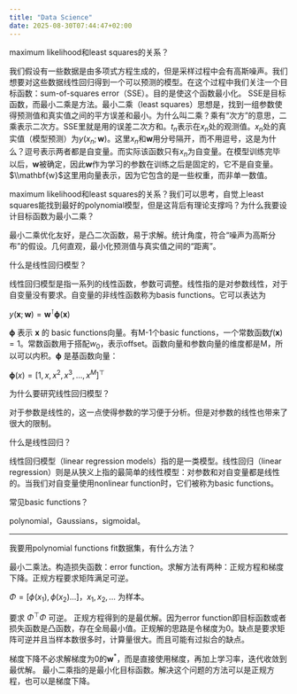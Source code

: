 ```yaml
---
title: "Data Science"
date: 2025-08-30T07:44:47+02:00
---
```



maximum likelihood和least squares的关系？

我们假设有一些数据是由多项式方程生成的，但是采样过程中会有高斯噪声。我们想要对这些数据线性回归得到一个可以预测的模型。在这个过程中我们关注一个目标函数：sum-of-squares error（SSE）。目的是使这个函数最小化。
SSE是目标函数，而最小二乘是方法。最小二乘（least squares）思想是，找到一组参数使得预测值和真实值之间的平方误差和最小。为什么叫二乘？乘有“次方”的意思，二乘表示二次方。SSE里就是用的误差二次方和。$t_n$表示在$x_n$处的观测值。$x_n$处的真实值（模型预测）为$y(x_n;\mathbf{w})$。这里$x_n$和$\mathbf{w}$用分号隔开，而不用逗号，这是为什么？逗号表示两者都是自变量。而实际该函数只有$x_n$为自变量。在模型训练完毕以后，$\mathbf{w}$被确定，因此$\mathbf{w}$作为学习的参数在训练之后是固定的，它不是自变量。$\\mathbf{w}$这里用向量表示，因为它包含的是一些权重，而非单一数值。

maximum likelihood和least squares的关系？我们可以思考，自觉上least squares能找到最好的polynomial模型，但是这背后有理论支撑吗？为什么我要设计目标函数为最小二乘？

最小二乘优化友好，是凸二次函数，易于求解。统计角度，符合“噪声为高斯分布”的假设。几何直观，最小化预测值与真实值之间的“距离”。


什么是线性回归模型？

线性回归模型是指一系列的线性函数，参数可调整。线性指的是对参数线性，对于自变量没有要求。自变量的非线性函数称为basis functions。它可以表达为

$y(\mathbf{x}; \mathbf{w}) = \mathbf{w}^{\intercal}\boldsymbol{\phi}(\mathbf{x})$

$\boldsymbol{\phi}$ 表示 $\mathbf{x}$ 的 basic functions向量。有M-1个basic functions，一个常数函数$f(\mathbf{x})=1$。常数函数用于搭配$w_0$，表示offset。函数向量和参数向量的维度都是M，所以可以内积。$\boldsymbol{\phi}$ 是基函数向量：

$\boldsymbol{\phi}(x) = [1, x, x^2, x^3, ..., x^M]^\top$


为什么要研究线性回归模型？

对于参数是线性的，这一点使得参数的学习便于分析。但是对参数的线性也带来了很大的限制。

什么是线性回归？

线性回归模型（linear regression models）指的是一类模型。线性回归（linear regression）则是从狭义上指的最简单的线性模型：对参数和对自变量都是线性的。当我们对自变量使用nonlinear function时，它们被称为basic functions。

常见basic functions？

polynomial，Gaussians，sigmoidal。


---

我要用polynomial functions fit数据集，有什么方法？

最小二乘法。构造损失函数：error function。求解方法有两种：正规方程和梯度下降。正规方程要求矩阵满足可逆。

$\Phi = [\phi(x_1),\phi(x_2)...]$，$x_1, x_2, ...$ 为样本。

要求 $\Phi^\top\Phi$ 可逆。
正规方程得到的是最优解。因为error function即目标函数或者损失函数是凸函数，存在全局最小值。正规解的思路是令梯度为0。缺点是要求矩阵可逆并且当样本数很多时，计算量很大。而且可能有过拟合的缺点。

梯度下降不必求解梯度为0的$\mathbf{w}^*$，而是直接使用梯度，再加上学习率，迭代收敛到最优解。
最小二乘指的是最小化目标函数。解决这个问题的方法可以是正规方程，也可以是梯度下降。


